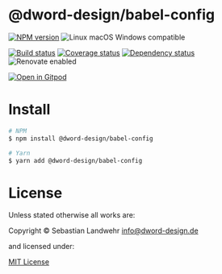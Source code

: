 <!-- TITLE/ -->
# @dword-design/babel-config
<!-- /TITLE -->

<!-- BADGES/ -->
[![NPM version](https://img.shields.io/npm/v/@dword-design/babel-config.svg)](https://npmjs.org/package/@dword-design/babel-config)
![Linux macOS Windows compatible](https://img.shields.io/badge/os-linux%20%7C%C2%A0macos%20%7C%C2%A0windows-blue)

[![Build status](https://img.shields.io/github/workflow/status/dword-design/babel-config/build)](https://github.com/dword-design/babel-config/actions)
[![Coverage status](https://img.shields.io/coveralls/dword-design/babel-config)](https://coveralls.io/github/dword-design/babel-config)
[![Dependency status](https://img.shields.io/david/dword-design/babel-config)](https://david-dm.org/dword-design/babel-config)
![Renovate enabled](https://img.shields.io/badge/renovate-enabled-brightgreen)

[![Open in Gitpod](https://gitpod.io/button/open-in-gitpod.svg)](https://gitpod.io/#https://github.com/dword-design/babel-config)
<!-- /BADGES -->

<!-- DESCRIPTION/ -->

<!-- /DESCRIPTION -->

<!-- INSTALL/ -->
# Install

```bash
# NPM
$ npm install @dword-design/babel-config

# Yarn
$ yarn add @dword-design/babel-config
```
<!-- /INSTALL -->

<!-- LICENSE/ -->
# License

Unless stated otherwise all works are:

Copyright &copy; Sebastian Landwehr <info@dword-design.de>

and licensed under:

[MIT License](https://opensource.org/licenses/MIT)
<!-- /LICENSE -->
